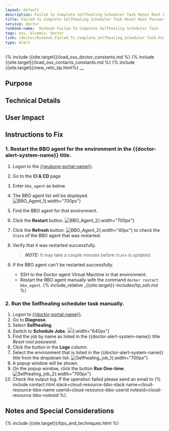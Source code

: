 ```yaml
---
layout: default
description: Failed to Complete Selfhealing Scheduler Task Reset Root Password
title: Failed to Complete Selfhealing Scheduler Task Reset Root Password
service: doctor
runbook-name:  Runbook Failed To Complete Selfhealing Scheduler Task
tags: oss, bluemix, doctor
link: /doctor/Runbook_Failed_To_Complete_Selfhealing_Scheduler_Task.html
type: Alert
---
```


{% include {{site.target}}/load_oss_doctor_constants.md %}
{% include {{site.target}}/load_oss_contacts_constants.md %}
{% include {{site.target}}/new_relic_tip.html%}
__

## Purpose

## Technical Details

## User Impact

## Instructions to Fix

### 1. Restart the BBO agent for the environment in the {{doctor-alert-system-name}} title.
   1. Logon to the [{{wukong-portal-name}}]({{wukong-portal-link}}).
   2. Go to the **CI & CD** page
   3. Enter `bbo_agent` as below.
   4. The BBO agent list will be displayed.   
   ![BBO_Agent_1]({{site.baseurl}}/docs/runbooks/doctor/images/wukong/cicd/bbo_agent_restart_1.png){:width="700px"}
   5. Find the BBO agent for that environment.
   6. Click the **Restart** button.
   ![BBO_Agent_2]({{site.baseurl}}/docs/runbooks/doctor/images/wukong/cicd/bbo_agent_restart_2.png){:width="700px"}
   7. Click the **Refresh** button. ![BBO_Agent_2]({{site.baseurl}}/docs/runbooks/doctor/images/wukong/cicd/refresh_btn.png){:width="40px"} to check the `State` of the BBO agent that was restarted.
   8. Verify that it was restarted successfully.
      >***NOTE:*** It may take a couple minutes before `State` is updated.

   9. If the BBO agent can't be restarted successfully.
      * SSH to the Doctor agent Virtual Machine in that environment.
      * Restart the BBO agent manually with the command `docker restart bbo_agent`.
      {% include_relative _{{site.target}}-includes/tip_ssh.md %}

### 2. Run the Selfhealing scheduler task manually.  
   1. Logon to [{{doctor-portal-name}}]({{doctor-portal-link}}).
   2. Go to **Diagnose**.
   3. Select **Selfhealing**.
   4. Switch to **Schedule Jobs**.
   ![]({{site.baseurl}}/docs/runbooks/doctor/images/doctor/selfhealing/schedule_jobs.png){:width="640px"}
   5. Find the job by name as listed in the {{doctor-alert-system-name}} title _Reset root password_.
   6. Click the button in the **Logs** column.
   7. Select the environment that is listed in the {{doctor-alert-system-name}} title from the dropdown list.
   ![Selfhealing_job_1]({{site.baseurl}}/docs/runbooks/doctor/images/doctor/selfhealing/selfhealing_schedule_job.png){:width="700px"}  
   8. A popup window will be shown.
   9. On the popup window, click the button **Run One-time**.
   ![Selfhealing_job_2]({{site.baseurl}}/docs/runbooks/doctor/images/doctor/selfhealing/selfhealing_schedule_job_2.png){:width="700px"}
   10. Check the output log. If the operation failed please send an email to {% include contact.html slack=cloud-resource-bbo-slack name=cloud-resource-bbo-name userid=cloud-resource-bbo-userid notesid=cloud-resource-bbo-notesid %}.


## Notes and Special Considerations

{% include {{site.target}}/tips_and_techniques.html %}
